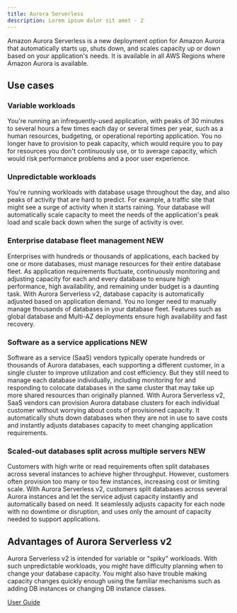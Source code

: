 ```yaml
---
title: Aurora Serverless
description: Lorem ipsum dolor sit amet - 2
---
```


Amazon Aurora Serverless is a new deployment option for Amazon Aurora that automatically starts up, shuts down, and scales capacity up or down based on your application's needs. It is available in all AWS Regions where Amazon Aurora is available.

## Use cases
### Variable workloads
You're running an infrequently-used application, with peaks of 30 minutes to several hours a few times each day or several times per year, such as a human resources, budgeting, or operational reporting application. You no longer have to provision to peak capacity, which would require you to pay for resources you don't continuously use, or to average capacity, which would risk performance problems and a poor user experience.
### Unpredictable workloads
You're running workloads with database usage throughout the day, and also peaks of activity that are hard to predict. For example, a traffic site that might see a surge of activity when it starts raining. Your database will automatically scale capacity to meet the needs of the application's peak load and scale back down when the surge of activity is over.
### Enterprise database fleet management NEW
Enterprises with hundreds or thousands of applications, each backed by one or more databases, must manage resources for their entire database fleet. As application requirements fluctuate, continuously monitoring and adjusting capacity for each and every database to ensure high performance, high availability, and remaining under budget is a daunting task. With Aurora Serverless v2, database capacity is automatically adjusted based on application demand. You no longer need to manually manage thousands of databases in your database fleet. Features such as global database and Multi-AZ deployments ensure high availability and fast recovery.
### Software as a service applications NEW
Software as a service (SaaS) vendors typically operate hundreds or thousands of Aurora databases, each supporting a different customer, in a single cluster to improve utilization and cost efficiency. But they still need to manage each database individually, including monitoring for and responding to colocate databases in the same cluster that may take up more shared resources than originally planned. With Aurora Serverless v2, SaaS vendors can provision Aurora database clusters for each individual customer without worrying about costs of provisioned capacity. It automatically shuts down databases when they are not in use to save costs and instantly adjusts databases capacity to meet changing application requirements.
### Scaled-out databases split across multiple servers NEW
Customers with high write or read requirements often split databases across several instances to achieve higher throughput. However, customers often provision too many or too few instances, increasing cost or limiting scale. With Aurora Serverless v2, customers split databases across several Aurora instances and let the service adjust capacity instantly and automatically based on need. It seamlessly adjusts capacity for each node with no downtime or disruption, and uses only the amount of capacity needed to support applications.

## Advantages of Aurora Serverless v2
Aurora Serverless v2 is intended for variable or "spiky" workloads. With such unpredictable workloads, you might have difficulty planning when to change your database capacity. You might also have trouble making capacity changes quickly enough using the familiar mechanisms such as adding DB instances or changing DB instance classes.

[User Guide](https://docs.aws.amazon.com/AmazonRDS/latest/AuroraUserGuide/aurora-serverless-v2.html)